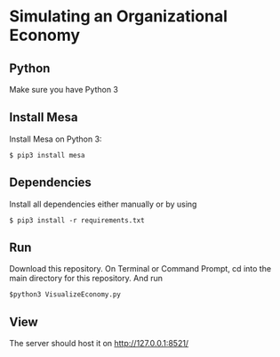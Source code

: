 # Simulating an Organizational Economy

Python 
------------
Make sure you have Python 3


Install Mesa
---------------
Install Mesa on Python 3:

    $ pip3 install mesa

Dependencies
--------------
Install all dependencies either manually or by using
```
$ pip3 install -r requirements.txt
```

Run
-----
Download this repository.
On Terminal or Command Prompt, cd into the main directory for this repository.
And run
```
$python3 VisualizeEconomy.py
```

View
-----
The server should host it on http://127.0.0.1:8521/


